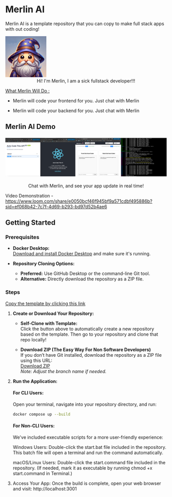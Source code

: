 # Merlin AI

Merlin AI is a template repository that you can copy to make full stack apps with out coding!



<img src="./ai-ui/public/Merlin.jpg" alt="Merlin" style="width:128px;" />

<center>Hi! I'm Merlin, I am a sick fullstack developer!!!</center>

<u>What Merlin Will Do : </u>

* Merlin will code your frontend for you. Just chat with Merlin

* Merlin will code your backend for you. Just chat with Merlin

  

## Merlin AI Demo

### ![gumroad](./ai-ui/public/gumroad.png)

<center>Chat with Merlin, and see your app update in real time!</center>



Video Demonstration - https://www.loom.com/share/e0050bcf46f945bf9a571cdbf495886b?sid=ef068b42-7c7f-4d69-b293-bd97d52b4ae6



## Getting Started

### Prerequisites

- **Docker Desktop:**  
  [Download and install Docker Desktop](https://www.docker.com/products/docker-desktop) and make sure it's running.

- **Repository Cloning Options:**
  - **Preferred:** Use GitHub Desktop or the command-line Git tool.
  - **Alternative:** Directly download the repository as a ZIP file.

### Steps

[Copy the template by clicking this link](https://github.com/new?template_name=merlin-ai&template_owner=jacoby149)

1. **Create or Download Your Repository:**  
   - **Self-Clone with Template:**  
     Click the button above to automatically create a new repository based on the template. Then go to your 
     repository and clone that repo locally!
     
   - **Download ZIP (The Easy Way For Non Software Developers)**  
     If you don’t have Git installed, download the repository as a ZIP file using this URL:  
     [Download ZIP](https://github.com/jacoby149/merlin-ai/archive/refs/heads/main.zip)  
     *Note: Adjust the branch name if needed.*

2. **Run the Application:**

   #### For CLI Users:
   Open your terminal, navigate into your repository directory, and run:
   ```bash
   docker compose up --build
   ```
   
   #### For Non-CLI Users:
   We've included executable scripts for a more user-friendly experience:

   Windows Users:
   Double-click the start.bat file included in the repository. This batch file will open a terminal and run the 
   command automatically.
  
   macOS/Linux Users:
   Double-click the start.command file included in the repository. (If needed, mark it as executable by running 
   chmod +x start.command in Terminal.)
  
4. Access Your App:
    Once the build is complete, open your web browser and visit: http://localhost:3001
